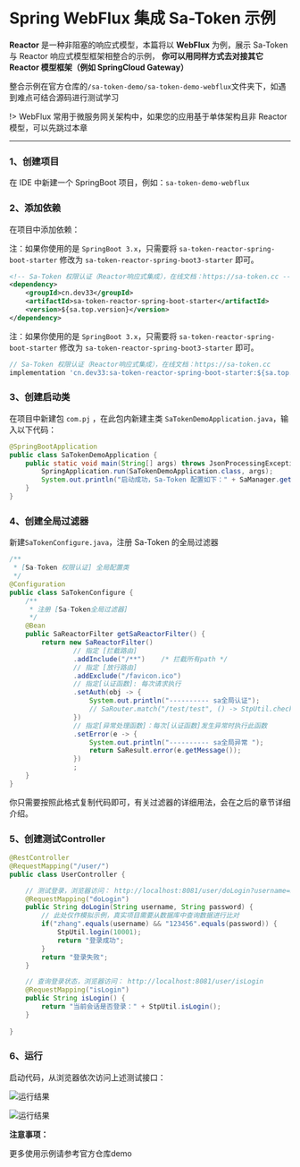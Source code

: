 # Spring WebFlux 集成 Sa-Token 示例

**Reactor** 是一种非阻塞的响应式模型，本篇将以 **WebFlux** 为例，展示 Sa-Token 与 Reactor 响应式模型框架相整合的示例，
**你可以用同样方式去对接其它 Reactor 模型框架（例如 SpringCloud Gateway）**

整合示例在官方仓库的`/sa-token-demo/sa-token-demo-webflux`文件夹下，如遇到难点可结合源码进行测试学习

!> WebFlux 常用于微服务网关架构中，如果您的应用基于单体架构且非 Reactor 模型，可以先跳过本章 

---

### 1、创建项目
在 IDE 中新建一个 SpringBoot 项目，例如：`sa-token-demo-webflux`


### 2、添加依赖
在项目中添加依赖：

<!---------------------------- tabs:start ------------------------------>
<!-------- tab:Maven 方式 -------->
注：如果你使用的是 `SpringBoot 3.x`，只需要将 `sa-token-reactor-spring-boot-starter` 修改为 `sa-token-reactor-spring-boot3-starter` 即可。
``` xml 
<!-- Sa-Token 权限认证（Reactor响应式集成），在线文档：https://sa-token.cc -->
<dependency>
	<groupId>cn.dev33</groupId>
	<artifactId>sa-token-reactor-spring-boot-starter</artifactId>
	<version>${sa.top.version}</version>
</dependency>
```

<!-------- tab:Gradle 方式 -------->
注：如果你使用的是 `SpringBoot 3.x`，只需要将 `sa-token-reactor-spring-boot-starter` 修改为 `sa-token-reactor-spring-boot3-starter` 即可。
``` gradle
// Sa-Token 权限认证（Reactor响应式集成），在线文档：https://sa-token.cc
implementation 'cn.dev33:sa-token-reactor-spring-boot-starter:${sa.top.version}'
```
<!---------------------------- tabs:end ------------------------------>





### 3、创建启动类
在项目中新建包 `com.pj` ，在此包内新建主类 `SaTokenDemoApplication.java`，输入以下代码：

``` java
@SpringBootApplication
public class SaTokenDemoApplication {
	public static void main(String[] args) throws JsonProcessingException {
		SpringApplication.run(SaTokenDemoApplication.class, args);
		System.out.println("启动成功，Sa-Token 配置如下：" + SaManager.getConfig());
	}
}
```

### 4、创建全局过滤器
新建`SaTokenConfigure.java`，注册 Sa-Token 的全局过滤器
``` java
/**
 * [Sa-Token 权限认证] 全局配置类 
 */
@Configuration
public class SaTokenConfigure {
	/**
     * 注册 [Sa-Token全局过滤器] 
     */
    @Bean
    public SaReactorFilter getSaReactorFilter() {
        return new SaReactorFilter()
        		// 指定 [拦截路由]
        		.addInclude("/**")    /* 拦截所有path */
        		// 指定 [放行路由]
        		.addExclude("/favicon.ico")
        		// 指定[认证函数]: 每次请求执行 
        		.setAuth(obj -> {
        			System.out.println("---------- sa全局认证");
                    // SaRouter.match("/test/test", () -> StpUtil.checkLogin());
        		})
        		// 指定[异常处理函数]：每次[认证函数]发生异常时执行此函数 
        		.setError(e -> {
        			System.out.println("---------- sa全局异常 ");
        			return SaResult.error(e.getMessage());
        		})
        		;
    }
}
```
你只需要按照此格式复制代码即可，有关过滤器的详细用法，会在之后的章节详细介绍。


### 5、创建测试Controller
``` java
@RestController
@RequestMapping("/user/")
public class UserController {

	// 测试登录，浏览器访问： http://localhost:8081/user/doLogin?username=zhang&password=123456
	@RequestMapping("doLogin")
	public String doLogin(String username, String password) {
		// 此处仅作模拟示例，真实项目需要从数据库中查询数据进行比对 
		if("zhang".equals(username) && "123456".equals(password)) {
			StpUtil.login(10001);
			return "登录成功";
		}
		return "登录失败";
	}

	// 查询登录状态，浏览器访问： http://localhost:8081/user/isLogin
	@RequestMapping("isLogin")
	public String isLogin() {
		return "当前会话是否登录：" + StpUtil.isLogin();
	}
	
}
```

### 6、运行
启动代码，从浏览器依次访问上述测试接口：

![运行结果](https://oss.dev33.cn/sa-token/doc/test-do-login.png)

![运行结果](https://oss.dev33.cn/sa-token/doc/test-is-login.png)


**注意事项：**

更多使用示例请参考官方仓库demo



